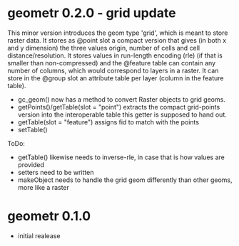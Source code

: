 # geometr 0.2.0 - grid update

This minor version introduces the geom type 'grid', which is meant to store raster data. It stores as @point slot a compact version that gives (in both x and y dimension) the three values origin, number of cells and cell distance/resolution. It stores values in run-length encoding (rle) (if that is smaller than non-compressed) and the @feature table can contain any number of columns, which would correspond to layers in a raster. It can store in the @group slot an attribute table per layer (column in the feature table).

- gc_geom() now has a method to convert Raster objects to grid geoms.
- getPoints()/getTable(slot = "point") extracts the compact grid-points version into the interoperable table this getter is supposed to hand out.
- getTable(slot = "feature") assigns fid to match with the points
- setTable()

ToDo:
- getTable() likewise needs to inverse-rle, in case that is how values are provided
- setters need to be written
- makeObject needs to handle the grid geom differently than other geoms, more like a raster

# geometr 0.1.0

- initial realease
